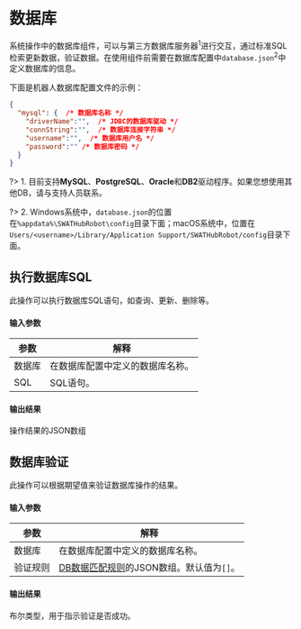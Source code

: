 数据库
===

系统操作中的数据库组件，可以与第三方数据库服务器<sup>1</sup>进行交互，通过标准SQL检索更新数据，验证数据。在使用组件前需要在数据库配置中`database.json`<sup>2</sup>中定义数据库的信息。

下面是机器人数据库配置文件的示例：
```json
{
  "mysql": {  /* 数据库名称 */
    "driverName":"",  /* JDBC的数据库驱动 */
    "connString":"",  /* 数据库连接字符串 */
    "username":"",  /* 数据库用户名 */
    "password":"" /* 数据库密码 */
  }
}
```

?> 1. 目前支持**MySQL**、**PostgreSQL**、**Oracle**和**DB2**驱动程序。如果您想使用其他DB，请与支持人员联系。

?> 2. Windows系统中，`database.json`的位置在`%appdata%\SWATHubRobot\config`目录下面；macOS系统中，位置在`Users/<username>/Library/Application Support/SWATHubRobot/config`目录下面。

执行数据库SQL
---

此操作可以执行数据库SQL语句，如查询、更新、删除等。

#### 输入参数
| 参数       | 解释
| ---------- | -----------
| 数据库 | 在数据库配置中定义的数据库名称。
| SQL      | SQL语句。

#### 输出结果

操作结果的JSON数组

数据库验证
---

此操作可以根据期望值来验证数据库操作的结果。

#### 输入参数
| 参数       | 解释
| ---------- | -----------
| 数据库 | 在数据库配置中定义的数据库名称。
| 验证规则 | [DB数据匹配规则](rule_db_matching)的JSON数组。默认值为`[]`。

#### 输出结果
布尔类型，用于指示验证是否成功。
